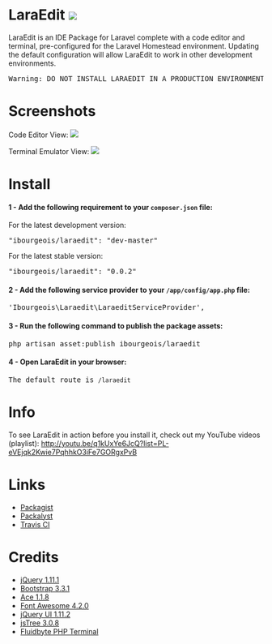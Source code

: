 LaraEdit <a href="https://travis-ci.org/iBourgeois/LaraEdit"><img src="https://travis-ci.org/iBourgeois/LaraEdit.svg?branch=master" /></a>
===========

LaraEdit is an IDE Package for Laravel complete with a code editor and terminal, pre-configured for the Laravel Homestead environment. Updating the default configuration will allow LaraEdit to work in other development environments. 

<pre>Warning: DO NOT INSTALL LARAEDIT IN A PRODUCTION ENVIRONMENT. THIS IS FOR DEVELOPMENT ONLY! YOU'VE BEEN WARNED!</pre>


Screenshots
===========
Code Editor View:
<img src="https://github.com/iBourgeois/LaraEdit/blob/master/public/img/LaraEdit.png" />

Terminal Emulator View:
<img src="https://github.com/iBourgeois/LaraEdit/blob/master/public/img/LaraEdit2.png" />


Install
=======

#### 1 - Add the following requirement to your <code>composer.json</code> file:

For the latest development version:
<pre>"ibourgeois/laraedit": "dev-master"</pre>

For the latest stable version:
<pre>"ibourgeois/laraedit": "0.0.2"</pre>


#### 2 - Add the following service provider to your <code>/app/config/app.php</code> file:

<pre>'Ibourgeois\Laraedit\LaraeditServiceProvider',</pre>

#### 3 - Run the following command to publish the package assets:

<pre>php artisan asset:publish ibourgeois/laraedit</pre>

#### 4 - Open LaraEdit in your browser:
<pre>The default route is <code>/laraedit</code></pre>


Info
====
To see LaraEdit in action before you install it, check out my YouTube videos (playlist): http://youtu.be/q1kUxYe6JcQ?list=PL-eVEjqk2Kwie7PqhhkO3iFe7GORgxPvB


Links
=====
* <a href="https://packagist.org/packages/ibourgeois/laraedit">Packagist</a>
* <a href="http://packalyst.com/packages/package/ibourgeois/laraedit">Packalyst</a>
* <a href="https://travis-ci.org/iBourgeois/LaraEdit">Travis CI</a>


Credits
=========================

<ul>
  <li><a href="http://jquery.com/">jQuery 1.11.1</a></li>
  <li><a href="http://getbootstrap.com/">Bootstrap 3.3.1</a></li>
  <li><a href="http://ace.c9.io/">Ace 1.1.8</a></li>
  <li><a href="http://fortawesome.github.io/Font-Awesome/">Font Awesome 4.2.0</a></li>
  <li><a href="http://jqueryui.com/">jQuery UI 1.11.2</a></li>
  <li><a href="http://www.jstree.com/">jsTree 3.0.8</a></li>
  <li><a href="https://github.com/Fluidbyte/PHP-jQuery-Terminal-Emulator">Fluidbyte PHP Terminal</a></li>
</ul>

